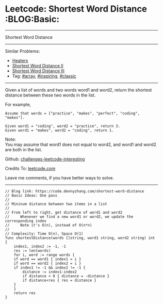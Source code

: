 
# Leetcode: Shortest Word Distance     :BLOG:Basic:

---

Shortest Word Distance  

---

Similar Problems:  

-   [Heaters](https://code.dennyzhang.com/heaters)
-   [Shortest Word Distance II](https://code.dennyzhang.com/shortest-word-distance-ii)
-   [Shortest Word Distance III](https://code.dennyzhang.com/shortest-word-distance-iii)
-   Tag: [#array](https://code.dennyzhang.com/tag/array), [#inspiring](https://code.dennyzhang.com/tag/inspiring), [#classic](https://code.dennyzhang.com/tag/classic)

---

Given a list of words and two words word1 and word2, return the shortest distance between these two words in the list.  

For example,  

    Assume that words = ["practice", "makes", "perfect", "coding", "makes"].
    
    Given word1 = "coding", word2 = "practice", return 3.
    Given word1 = "makes", word2 = "coding", return 1.

Note:  
You may assume that word1 does not equal to word2, and word1 and word2 are both in the list.  

Github: [challenges-leetcode-interesting](https://github.com/DennyZhang/challenges-leetcode-interesting/tree/master/problems/shortest-word-distance)  

Credits To: [leetcode.com](https://leetcode.com/problems/shortest-word-distance/description/)  

Leave me comments, if you have better ways to solve.  

---

    // Blog link: https://code.dennyzhang.com/shortest-word-distance
    // Basic Ideas: One pass
    //
    // Mininum distance between two items in a list
    //
    // From left to right, get distance of word1 and word2
    //     Whenever we find a new word1 or word2, we update the corresponding index
    //     Note it's O(n), instead of O(n*n)
    //
    // Complexity: Time O(n), Space O(1)
    func shortestDistance(words []string, word1 string, word2 string) int {
        index1, index2 := -1, -1
        res := len(words)
        for i, word := range words {
    	if word == word1 { index1 = i }
    	if word == word2 { index2 = i }
    	if index1 != -1 && index2 != -1 {
    	    distance := index1-index2
    	    if distance < 0 { distance = -distance }
    	    if distance<res { res = distance }
    	}
        }
        return res
    }

